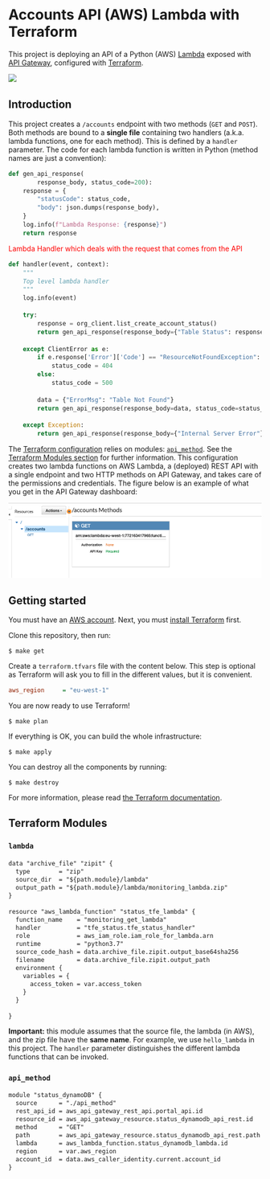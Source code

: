 Accounts API (AWS) Lambda with Terraform
=================================

This project is deploying an API of a Python (AWS)
[Lambda](https://aws.amazon.com/lambda/) exposed with [API
Gateway](https://aws.amazon.com/api-gateway/), configured with
[Terraform](https://www.terraform.io/). 


![](doc/big-picture.png)


## Introduction

This project creates a `/accounts` endpoint with two methods (`GET` and
`POST`). Both methods are bound to a **single file** containing two handlers
(a.k.a. lambda functions, one for each method). This is defined by a `handler`
parameter. The code for each lambda function is written in Python (method names
are just a convention):

```python
def gen_api_response(
        response_body, status_code=200):
    response = {
        "statusCode": status_code,
        "body": json.dumps(response_body),
    }
    log.info(f"Lambda Response: {response}")
    return response

```

<p> <span style="color:red"> Lambda Handler which deals with the request that comes from the API </span> </p>

```python
def handler(event, context):
    """
    Top level lambda handler
    """
    log.info(event)

    try:
        response = org_client.list_create_account_status()
        return gen_api_response(response_body={"Table Status": response['Table']['TableStatus']})

    except ClientError as e:
        if e.response['Error']['Code'] == "ResourceNotFoundException":
            status_code = 404
        else:
            status_code = 500

        data = {"ErrorMsg": "Table Not Found"}
        return gen_api_response(response_body=data, status_code=status_code)

    except Exception:
        return gen_api_response(response_body={"Internal Server Error"}, status_code=500)
```

The [Terraform configuration](main.tf) relies on modules:
[`api_method`](api_method/). See the [Terraform Modules
section](#terraform-modules) for further information. This configuration creates
two lambda functions on AWS Lambda, a (deployed) REST API with a single endpoint
and two HTTP methods on API Gateway, and takes care of the permissions and
credentials. The figure below is an example of what you get in the API Gateway
dashboard:

![](doc/accounts.png)


## Getting started

You must have an [AWS account](http://aws.amazon.com/). Next, you must [install
Terraform](https://www.terraform.io/intro/getting-started/install.html) first.

Clone this repository, then run:

    $ make get

Create a `terraform.tfvars` file with the content below. This step is optional
as Terraform will ask you to fill in the different values, but it is convenient.

```ini
aws_region     = "eu-west-1"
```

You are now ready to use Terraform!

    $ make plan

If everything is OK, you can build the whole infrastructure:

    $ make apply

You can destroy all the components by running:

    $ make destroy

For more information, please read [the Terraform
documentation](https://www.terraform.io/docs/index.html).


## Terraform Modules

### `lambda`

```hcl
data "archive_file" "zipit" {
  type        = "zip"
  source_dir  = "${path.module}/lambda"
  output_path = "${path.module}/lambda/monitoring_lambda.zip"
}

resource "aws_lambda_function" "status_tfe_lambda" {
  function_name    = "monitoring_get_lambda"
  handler          = "tfe_status.tfe_status_handler"
  role             = aws_iam_role.iam_role_for_lambda.arn
  runtime          = "python3.7"
  source_code_hash = data.archive_file.zipit.output_base64sha256
  filename         = data.archive_file.zipit.output_path
  environment {
    variables = {
      access_token = var.access_token
    }
  }

}
```

**Important:** this module assumes that the source file, the lambda (in AWS),
and the zip file have the **same name**. For example, we use `hello_lambda` in
this project. The `handler` parameter distinguishes the different lambda
functions that can be invoked.

### `api_method`

```hcl
module "status_dynamoDB" {
  source      = "./api_method"
  rest_api_id = aws_api_gateway_rest_api.portal_api.id
  resource_id = aws_api_gateway_resource.status_dynamodb_api_rest.id
  method      = "GET"
  path        = aws_api_gateway_resource.status_dynamodb_api_rest.path
  lambda      = aws_lambda_function.status_dynamodb_lambda.id
  region      = var.aws_region
  account_id  = data.aws_caller_identity.current.account_id
}
```

